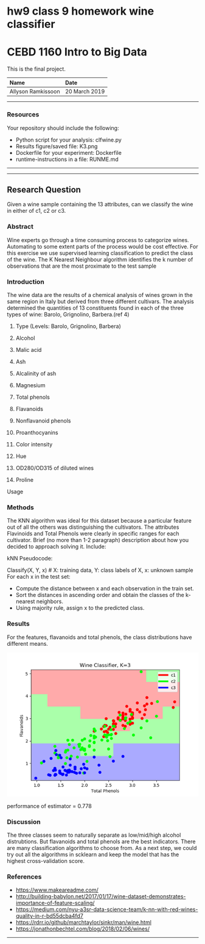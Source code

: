 # hw9  class  9 homework wine classifier

# CEBD 1160 Intro to Big Data

This is the final project.

| Name | Date |
|:-------|:---------------|
|Allyson Ramkissoon | 20 March 2019|

-----
### Resources
Your repository should include the following:

- Python script for your analysis: clfwine.py
- Results figure/saved file: K3.png
- Dockerfile for your experiment: Dockerfile
- runtime-instructions in a file: RUNME.md

-----

-----

## Research Question

Given a wine sample containing the 13 attributes, can we classify the wine in either of c1, c2 or c3.

### Abstract

Wine experts go through a time consuming process to categorize wines.  Automating to some extent parts of the process would be cost effective.  For this exercise we use supervised learning classification to predict the class of the wine. The K Nearest Neighbour algorithm identifies the k number of observations that are the most proximate to the test sample



### Introduction

The wine data are the results of a chemical analysis of wines grown in the same region in Italy but derived from three different cultivars. The analysis determined the quantities of 13 constituents found in each of the three types of wine: Barolo, Grignolino, Barbera.(ref 4)

1) Type (Levels: Barolo, Grignolino, Barbera)

2) Alcohol

3) Malic acid

4) Ash

5) Alcalinity of ash

6) Magnesium

7) Total phenols

8) Flavanoids

9) Nonflavanoid phenols

10) Proanthocyanins

11) Color intensity

12) Hue

13) OD280/OD315 of diluted wines

14) Proline

Usage
### Methods

The KNN algorithm was ideal for this dataset because a particular feature out of all the others was distinguishing the cultivators.  The attributes Flavinoids and Total Phenols were clearly in specific ranges for each cultivator.
Brief (no more than 1-2 paragraph) description about how you decided to approach solving it. Include:

kNN Pseudocode:

Classify(X, Y, x) # X: training data, Y: class labels of X, x: unknown sample
For each x in the test set:
- Compute the distance between x and each observation in the train set.
- Sort the distances in ascending order and obtain the classes of the k-nearest neighbors.
- Using majority rule, assign x to the predicted class.



### Results

For the features, flavanoids and total phenols, the class distributions have different means.


![Alt text](./KNN3.png?raw=true "Wine dataset")

performance of estimator = 0.778


### Discussion
The three classes seem to naturally separate as low/mid/high alcohol distrubtions. But flavanoids and total phenols are the best indicators.
There are many classification algorithms to choose from.  As a next step, we could try out all the algorithms in scklearn and keep the model that has the highest cross-validation score.

### References


- https://www.makeareadme.com/
- http://building-babylon.net/2017/01/17/wine-dataset-demonstrates-importance-of-feature-scaling/
- https://medium.com/nyu-a3sr-data-science-team/k-nn-with-red-wines-quality-in-r-bd55dcba4fd7
- https://rdrr.io/github/marchtaylor/sinkr/man/wine.html
- https://jonathonbechtel.com/blog/2018/02/06/wines/


-------

